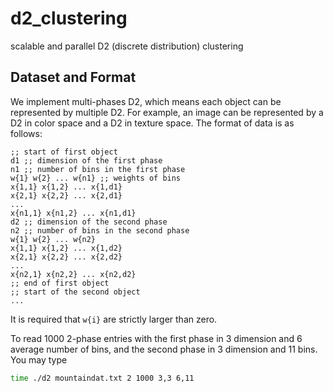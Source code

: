 d2_clustering
=============

scalable and parallel D2 (discrete distribution) clustering

## Dataset and Format
We implement multi-phases D2, which means each object can be represented
by multiple D2. For example, an image can be represented by a D2 in color
space and a D2 in texture space. The format of data is as follows:
```emacs-lisp
;; start of first object
d1 ;; dimension of the first phase
n1 ;; number of bins in the first phase
w{1} w{2} ... w{n1} ;; weights of bins
x{1,1} x{1,2} ... x{1,d1}
x{2,1} x{2,2} ... x{2,d1}
...
x{n1,1} x{n1,2} ... x{n1,d1}
d2 ;; dimension of the second phase
n2 ;; number of bins in the second phase
w{1} w{2} ... w{n2} 
x{1,1} x{1,2} ... x{1,d2}
x{2,1} x{2,2} ... x{2,d2}
...
x{n2,1} x{n2,2} ... x{n2,d2}
;; end of first object
;; start of the second object
...
```
It is required that `w{i}` are strictly larger than zero.

To read 1000 2-phase entries with the first phase in 3 dimension
and 6 average number of bins, and the second phase  in 3 dimension
and 11 bins. You may type
```bash
time ./d2 mountaindat.txt 2 1000 3,3 6,11
```
